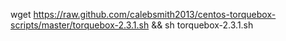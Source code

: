 wget https://raw.github.com/calebsmith2013/centos-torquebox-scripts/master/torquebox-2.3.1.sh && sh torquebox-2.3.1.sh
